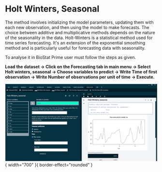 # Holt Winters, Seasonal

The method involves initializing the model parameters, updating them with each new observation, and then using the model to make forecasts. The choice between additive and multiplicative methods depends on the nature of the seasonality in the data. Holt-Winters is a statistical method used for time series forecasting. It's an extension of the exponential smoothing method and is particularly useful for forecasting data with seasonality.

To analyse it in BioStat Prime user must follow the steps as given.

__Load the dataset -> Click on the Forecasting tab in main menu -> Select Holt winters, seasonal -> Choose variables to predict -> Write Time of first observation -> Write Number of observations per unit of time -> Execute.__

![alt text](screenshots/image234.png){ width="700" }{ border-effect="rounded" }
